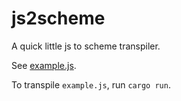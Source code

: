 # js2scheme

A quick little js to scheme transpiler.

See [example.js](./example.js).

To transpile `example.js`, run `cargo run`.
